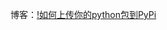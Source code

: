 博客：[!如何上传你的python包到PyPi](https://blog.csdn.net/weixin_38346042/article/details/123422231?spm=1001.2014.3001.5501)